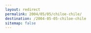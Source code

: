 ```yaml
---
layout: redirect
permalink: 2004/05/05/chiloe-chile/
destination: /2004-05-05-chiloe-chile
sitemap: false
---
```

